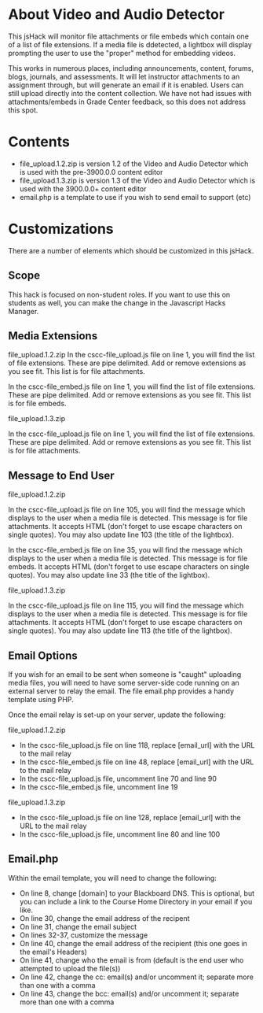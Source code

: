 # About Video and Audio Detector

This jsHack will monitor file attachments or file embeds which contain one of a list of file extensions.  If a media file is ddetected, a lightbox will display prompting the user to use the "proper" method for embedding videos.

This works in numerous places, including announcements, content, forums, blogs, journals, and assessments.  It will let instructor attachments to an assignment through, but will generate an email if it is enabled.  Users can still upload directly into the content collection.  We have not had issues with attachments/embeds in Grade Center feedback, so this does not address this spot.

# Contents

- file_upload.1.2.zip is version 1.2 of the Video and Audio Detector which is used with the pre-3900.0.0 content editor
- file_upload.1.3.zip is version 1.3 of the Video and Audio Detector which is used with the 3900.0.0+ content editor
- email.php is a template to use if you wish to send email to support (etc)

# Customizations

There are a number of elements which should be customized in this jsHack.

## Scope
This hack is focused on non-student roles.  If you want to use this on students as well, you can make the change in the Javascript Hacks Manager.

## Media Extensions

file_upload.1.2.zip
In the cscc-file_upload.js file on line 1, you will find the list of file extensions.  These are pipe delimited.  Add or remove extensions as you see fit.  This list is for file attachments.

In the cscc-file_embed.js file on line 1, you will find the list of file extensions.  These are pipe delimited.  Add or remove extensions as you see fit.  This list is for file embeds.

file_upload.1.3.zip

In the cscc-file_upload.js file on line 1, you will find the list of file extensions.  These are pipe delimited.  Add or remove extensions as you see fit.  This list is for file attachments.

## Message to End User

file_upload.1.2.zip

In the cscc-file_upload.js file on line 105, you will find the message which displays to the user when a media file is detected.  This message is for file attachments.  It accepts HTML (don't forget to use escape characters on single quotes).  You may also update line 103 (the title of the lightbox).

In the cscc-file_embed.js file on line 35, you will find the message which displays to the user when a media file is detected.  This message is for file embeds.  It accepts HTML (don't forget to use escape characters on single quotes). You may also update line 33 (the title of the lightbox).

file_upload.1.3.zip

In the cscc-file_upload.js file on line 115, you will find the message which displays to the user when a media file is detected.  This message is for file attachments.  It accepts HTML (don't forget to use escape characters on single quotes).  You may also update line 113 (the title of the lightbox).


## Email Options

If you wish for an email to be sent when someone is "caught" uploading media files, you will need to have some server-side code running on an external server to relay the email.  The file email.php provides a handy template using PHP.

Once the email relay is set-up on your server, update the following:

file_upload.1.2.zip

- In the cscc-file_upload.js file on line 118, replace [email_url] with the URL to the mail relay
- In the cscc-file_embed.js file on line 48, replace [email_url] with the URL to the mail relay
- In the cscc-file_upload.js file, uncomment line 70 and line 90
- In the cscc-file_embed.js file, uncomment line 19

file_upload.1.3.zip
- In the cscc-file_upload.js file on line 128, replace [email_url] with the URL to the mail relay
- In the cscc-file_upload.js file, uncomment line 80 and line 100


## Email.php
Within the email template, you will need to change the following:
- On line 8, change [domain] to your Blackboard DNS.  This is optional, but you can include a link to the Course Home Directory in your email if you like.
- On line 30, change the email address of the recipent
- On line 31, change the email subject
- On lines 32-37, customize the message
- On line 40, change the email address of the recipient (this one goes in the email's Headers)
- On line 41, change who the email is from (default is the end user who attempted to upload the file(s))
- On line 42, change the cc: email(s) and/or uncomment it; separate more than one with a comma
- On line 43, change the bcc: email(s) and/or uncomment it; separate more than one with a comma
